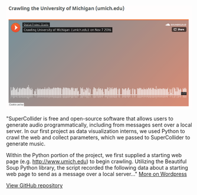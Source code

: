 [![alt text](images/crawlingsample.png)](https://digitalprojectstudio.wordpress.com/2016/11/11/listening-to-the-web-crawl-making-music-out-of-web-crawling-data-using-supercollider/)


"SuperCollider is free and open-source software that allows users to generate audio programmatically, including from messages sent over a local server. In our first project as data visualization interns, we used Python to crawl the web and collect parameters, which we passed to SuperCollider to generate music.

Within the Python portion of the project, we first supplied a starting web page (e.g. http://www.umich.edu) to begin crawling. Utilizing the Beautiful Soup Python library, the script recorded the following data about a starting web page to send as a message over a local server..." [More on Wordpress](https://digitalprojectstudio.wordpress.com/2016/11/11/listening-to-the-web-crawl-making-music-out-of-web-crawling-data-using-supercollider/)

[View GitHub repository](https://github.com/clarkdatalabs/crawling_noise)

